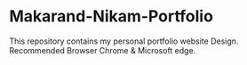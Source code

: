 # Makarand-Nikam-Portfolio
This repository contains my personal portfolio website Design.
Recommended Browser 
Chrome & Microsoft edge.

